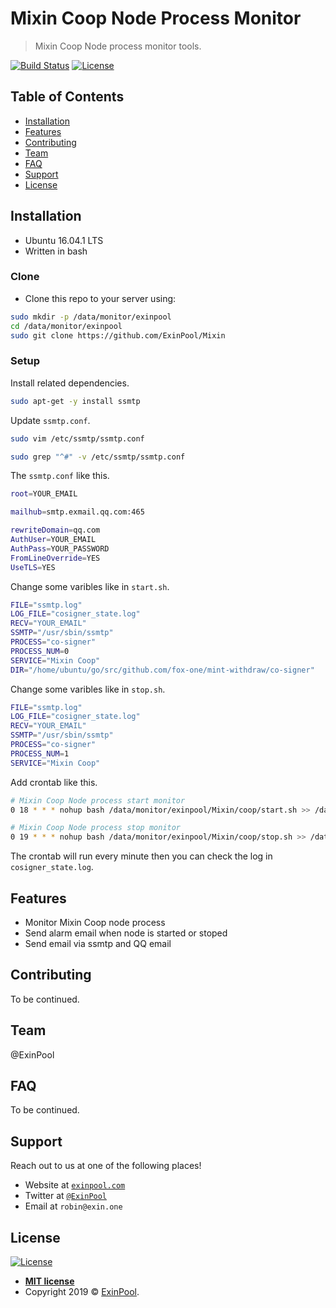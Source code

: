 # Mixin Coop Node Process Monitor

> Mixin Coop Node process monitor tools.

[![Build Status](http://img.shields.io/travis/badges/badgerbadgerbadger.svg?style=flat-square)](https://travis-ci.org/badges/badgerbadgerbadger) [![License](http://img.shields.io/:license-mit-blue.svg?style=flat-square)](http://badges.mit-license.org)

## Table of Contents

- [Installation](#installation)
- [Features](#features)
- [Contributing](#contributing)
- [Team](#team)
- [FAQ](#faq)
- [Support](#support)
- [License](#license)

## Installation

- Ubuntu 16.04.1 LTS
- Written in bash

### Clone

- Clone this repo to your server using:

``` bash
sudo mkdir -p /data/monitor/exinpool
cd /data/monitor/exinpool
sudo git clone https://github.com/ExinPool/Mixin
```

### Setup

Install related dependencies.

``` bash
sudo apt-get -y install ssmtp
```

Update `ssmtp.conf`.

``` bash
sudo vim /etc/ssmtp/ssmtp.conf

sudo grep "^#" -v /etc/ssmtp/ssmtp.conf
```

The `ssmtp.conf` like this.

``` bash
root=YOUR_EMAIL

mailhub=smtp.exmail.qq.com:465

rewriteDomain=qq.com
AuthUser=YOUR_EMAIL
AuthPass=YOUR_PASSWORD
FromLineOverride=YES
UseTLS=YES
```

Change some varibles like in `start.sh`.

``` bash
FILE="ssmtp.log"
LOG_FILE="cosigner_state.log"
RECV="YOUR_EMAIL"
SSMTP="/usr/sbin/ssmtp"
PROCESS="co-signer"
PROCESS_NUM=0
SERVICE="Mixin Coop"
DIR="/home/ubuntu/go/src/github.com/fox-one/mint-withdraw/co-signer"
```

Change some varibles like in `stop.sh`.

``` bash
FILE="ssmtp.log"
LOG_FILE="cosigner_state.log"
RECV="YOUR_EMAIL"
SSMTP="/usr/sbin/ssmtp"
PROCESS="co-signer"
PROCESS_NUM=1
SERVICE="Mixin Coop"
```

Add crontab like this.

``` bash
# Mixin Coop Node process start monitor
0 18 * * * nohup bash /data/monitor/exinpool/Mixin/coop/start.sh >> /data/monitor/exinpool/Mixin/coop/coop_state.log &

# Mixin Coop Node process stop monitor
0 19 * * * nohup bash /data/monitor/exinpool/Mixin/coop/stop.sh >> /data/monitor/exinpool/Mixin/coop/coop_state.log &
```

The crontab will run every minute then you can check the log in `cosigner_state.log`.

## Features

- Monitor Mixin Coop node process
- Send alarm email when node is started or stoped
- Send email via ssmtp and QQ email

## Contributing

To be continued.

## Team

@ExinPool

## FAQ

To be continued.

## Support

Reach out to us at one of the following places!

- Website at <a href="https://exinpool.com" target="_blank">`exinpool.com`</a>
- Twitter at <a href="http://twitter.com/ExinPool" target="_blank">`@ExinPool`</a>
- Email at `robin@exin.one`

## License

[![License](http://img.shields.io/:license-mit-blue.svg?style=flat-square)](http://badges.mit-license.org)

- **[MIT license](https://opensource.org/licenses/mit-license.php)**
- Copyright 2019 © <a href="https://exinpool.com" target="_blank">ExinPool</a>.
